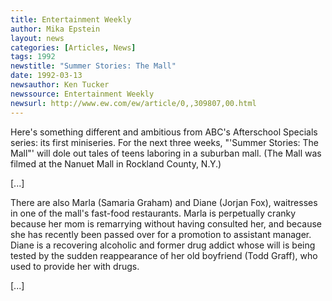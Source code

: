 ```yaml
---
title: Entertainment Weekly
author: Mika Epstein
layout: news
categories: [Articles, News]
tags: 1992
newstitle: "Summer Stories: The Mall"  
date: 1992-03-13
newsauthor: Ken Tucker  
newssource: Entertainment Weekly  
newsurl: http://www.ew.com/ew/article/0,,309807,00.html  
---
```


Here's something different and ambitious from ABC's Afterschool Specials series: its first miniseries. For the next three weeks, "'Summer Stories: The Mall"' will dole out tales of teens laboring in a suburban mall. (The Mall was filmed at the Nanuet Mall in Rockland County, N.Y.)

[...]

There are also Marla (Samaria Graham) and Diane (Jorjan Fox), waitresses in one of the mall's fast-food restaurants. Marla is perpetually cranky because her mom is remarrying without having consulted her, and because she has recently been passed over for a promotion to assistant manager. Diane is a recovering alcoholic and former drug addict whose will is being tested by the sudden reappearance of her old boyfriend (Todd Graff), who used to provide her with drugs.

[...]

